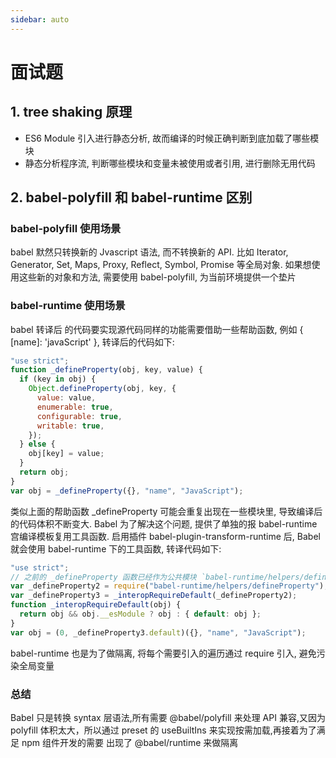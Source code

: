 ```yaml
---
sidebar: auto
---
```


# 面试题

## 1. tree shaking 原理

- ES6 Module 引入进行静态分析, 故而编译的时候正确判断到底加载了哪些模块
- 静态分析程序流, 判断哪些模块和变量未被使用或者引用, 进行删除无用代码

## 2. babel-polyfill 和 babel-runtime 区别

### babel-polyfill 使用场景

babel 默然只转换新的 Jvascript 语法, 而不转换新的 API. 比如 Iterator, Generator, Set, Maps, Proxy, Reflect, Symbol, Promise 等全局对象.
如果想使用这些新的对象和方法, 需要使用 babel-polyfill, 为当前环境提供一个垫片

### babel-runtime 使用场景

babel 转译后 的代码要实现源代码同样的功能需要借助一些帮助函数, 例如 { [name]: 'javaScript' }, 转译后的代码如下:

```js
"use strict";
function _defineProperty(obj, key, value) {
  if (key in obj) {
    Object.defineProperty(obj, key, {
      value: value,
      enumerable: true,
      configurable: true,
      writable: true,
    });
  } else {
    obj[key] = value;
  }
  return obj;
}
var obj = _defineProperty({}, "name", "JavaScript");
```

类似上面的帮助函数 \_defineProperty 可能会重复出现在一些模块里, 导致编译后的代码体积不断变大. Babel 为了解决这个问题, 提供了单独的报 babel-runtime 宫编译模板复用工具函数.
启用插件 babel-plugin-transform-runtime 后, Babel 就会使用 babel-runtime 下的工具函数, 转译代码如下:

```js
"use strict";
// 之前的 _defineProperty 函数已经作为公共模块 `babel-runtime/helpers/defineProperty` 使用
var _defineProperty2 = require("babel-runtime/helpers/defineProperty");
var _defineProperty3 = _interopRequireDefault(_defineProperty2);
function _interopRequireDefault(obj) {
  return obj && obj.__esModule ? obj : { default: obj };
}
var obj = (0, _defineProperty3.default)({}, "name", "JavaScript");
```

babel-runtime 也是为了做隔离, 将每个需要引入的遍历通过 require 引入, 避免污染全局变量

### 总结

Babel 只是转换 syntax 层语法,所有需要 @babel/polyfill 来处理 API 兼容,又因为 polyfill 体积太大，所以通过 preset 的 useBuiltIns 来实现按需加载,再接着为了满足 npm 组件开发的需要 出现了 @babel/runtime 来做隔离
